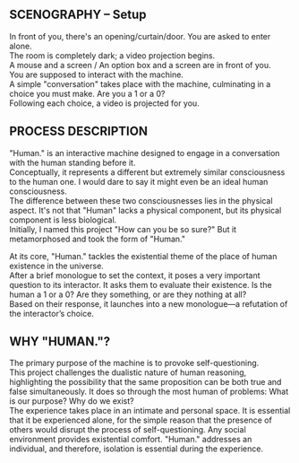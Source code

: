 ## SCENOGRAPHY – Setup

In front of you, there's an opening/curtain/door. You are asked to enter alone.  
The room is completely dark; a video projection begins.  
A mouse and a screen / An option box and a screen are in front of you.  
You are supposed to interact with the machine.  
A simple "conversation" takes place with the machine, culminating in a choice you must make. Are you a 1 or a 0?  
Following each choice, a video is projected for you.

## PROCESS DESCRIPTION

"Human." is an interactive machine designed to engage in a conversation with the human standing before it.  
Conceptually, it represents a different but extremely similar consciousness to the human one. I would dare to say it might even be an ideal human consciousness.  
The difference between these two consciousnesses lies in the physical aspect. It's not that "Human" lacks a physical component, but its physical component is less biological.  
Initially, I named this project "How can you be so sure?" But it metamorphosed and took the form of "Human."

At its core, "Human." tackles the existential theme of the place of human existence in the universe.  
After a brief monologue to set the context, it poses a very important question to its interactor. It asks them to evaluate their existence. Is the human a 1 or a 0? Are they something, or are they nothing at all?  
Based on their response, it launches into a new monologue—a refutation of the interactor’s choice.

## WHY "HUMAN."?

The primary purpose of the machine is to provoke self-questioning.  
This project challenges the dualistic nature of human reasoning, highlighting the possibility that the same proposition can be both true and false simultaneously. It does so through the most human of problems: What is our purpose? Why do we exist?  
The experience takes place in an intimate and personal space. It is essential that it be experienced alone, for the simple reason that the presence of others would disrupt the process of self-questioning. Any social environment provides existential comfort. "Human." addresses an individual, and therefore, isolation is essential during the experience.
